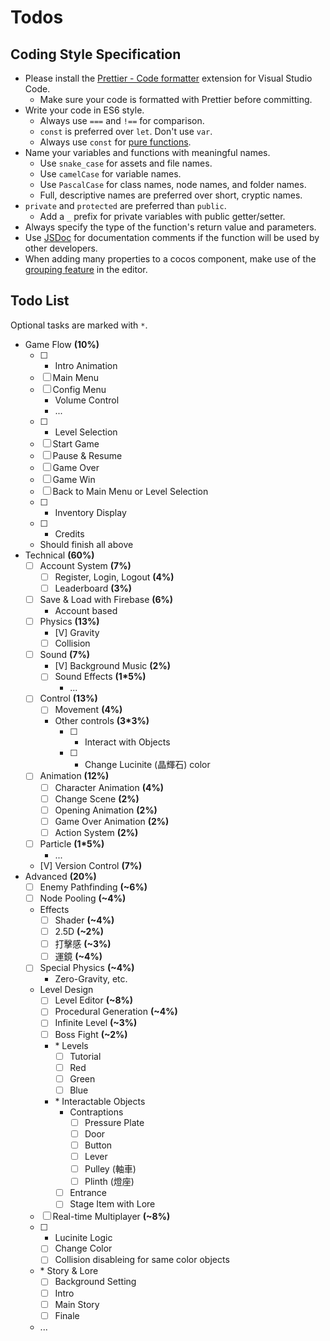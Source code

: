 # Todos

## Coding Style Specification

- Please install the [Prettier - Code formatter](https://marketplace.visualstudio.com/items?itemName=esbenp.prettier-vscode) extension for Visual Studio Code.
  - Make sure your code is formatted with Prettier before committing.
- Write your code in ES6 style.
  - Always use `===` and `!==` for comparison.
  - `const` is preferred over `let`. Don't use `var`.
  - Always use `const` for [pure functions](https://medium.com/frochu/純粹的好-pure-function-知道-574d5c0d7819).
- Name your variables and functions with meaningful names.
  - Use `snake_case` for assets and file names.
  - Use `camelCase` for variable names.
  - Use `PascalCase` for class names, node names, and folder names.
  - Full, descriptive names are preferred over short, cryptic names.
- `private` and `protected` are preferred than `public`.
  - Add a `_` prefix for private variables with public getter/setter.
- Always specify the type of the function's return value and parameters.
- Use [JSDoc](https://jsdoc.app) for documentation comments if the function will be used by other developers.
- When adding many properties to a cocos component, make use of the [grouping feature](https://docs.cocos.com/creator/manual/zh/scripting/decorator.html#group) in the editor.

## Todo List

Optional tasks are marked with `*`.

- Game Flow **(10%)**
  - [ ] * Intro Animation
  - [ ] Main Menu
  - [ ] Config Menu
    - Volume Control
    - ...
  - [ ] * Level Selection
  - [ ] Start Game
  - [ ] Pause & Resume
  - [ ] Game Over
  - [ ] Game Win
  - [ ] Back to Main Menu or Level Selection
  - [ ] * Inventory Display
  - [ ] * Credits
  - Should finish all above
- Technical **(60%)**
  - [ ] Account System **(7%)**
    - [ ] Register, Login, Logout **(4%)**
    - [ ] Leaderboard **(3%)**
  - [ ] Save & Load with Firebase **(6%)**
    - Account based
  - [ ] Physics **(13%)**
    - [V] Gravity
    - [ ] Collision
  - [ ] Sound **(7%)**
    - [V] Background Music **(2%)**
    - [ ] Sound Effects **(1\*5%)**
      - ...
  - [ ] Control **(13%)**
    - [ ] Movement **(4%)**
    - Other controls **(3\*3%)**
      - [ ] * Interact with Objects
      - [ ] * Change Lucinite (晶輝石) color
  - [ ] Animation **(12%)**
    - [ ] Character Animation **(4%)**
    - [ ] Change Scene **(2%)**
    - [ ] Opening Animation **(2%)**
    - [ ] Game Over Animation **(2%)**
    - [ ] Action System **(2%)** <!-- TODO (can we use tween?) -->
  - [ ] Particle **(1*5%)**
    - ...
  - [V] Version Control **(7%)**
- Advanced **(20%)**
  - [ ] Enemy Pathfinding **(~6%)**
  - [ ] Node Pooling **(~4%)**
  - Effects
    - [ ] Shader **(~4%)**
    - [ ] 2.5D **(~2%)**
    - [ ] 打擊感 **(~3%)**
    - [ ] 運鏡 **(~4%)**
  - [ ] Special Physics **(~4%)**
    - Zero-Gravity, etc.
  - Level Design
    - [ ] Level Editor **(~8%)**
    - [ ] Procedural Generation **(~4%)**
    - [ ] Infinite Level **(~3%)**
    - [ ] Boss Fight **(~2%)**
    - \* Levels
      - [ ] Tutorial
      - [ ] Red
      - [ ] Green
      - [ ] Blue
    - \* Interactable Objects
      - Contraptions
        - [ ] Pressure Plate
        - [ ] Door
        - [ ] Button
        - [ ] Lever
        - [ ] Pulley (軸車)
        - [ ] Plinth (燈座)
      - [ ] Entrance
      - [ ] Stage Item with Lore
  - [ ] Real-time Multiplayer **(~8%)**
  - [ ] * Lucinite Logic
    - [ ] Change Color
    - [ ] Collision disableing for same color objects
  - \* Story & Lore
    - [ ] Background Setting
    - [ ] Intro
    - [ ] Main Story
    - [ ] Finale
  - ...
